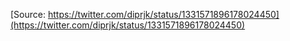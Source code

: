 [Source: https://twitter.com/diprjk/status/1331571896178024450](https://twitter.com/diprjk/status/1331571896178024450)